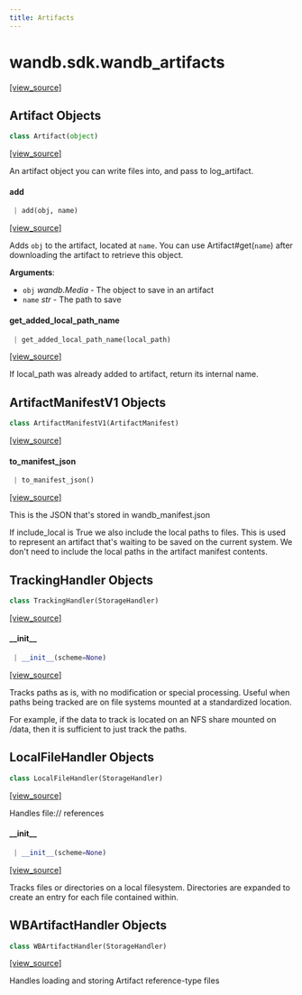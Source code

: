 ```yaml
---
title: Artifacts
---
```


<a name="wandb.sdk.wandb_artifacts"></a>
# wandb.sdk.wandb\_artifacts

[[view_source]](https://github.com/wandb/client/blob/4a4de49c33117fcbb069439edeb509d54fd41176/wandb/sdk/wandb_artifacts.py#L2)

<a name="wandb.sdk.wandb_artifacts.Artifact"></a>
## Artifact Objects

```python
class Artifact(object)
```

[[view_source]](https://github.com/wandb/client/blob/4a4de49c33117fcbb069439edeb509d54fd41176/wandb/sdk/wandb_artifacts.py#L69)

An artifact object you can write files into, and pass to log_artifact.

<a name="wandb.sdk.wandb_artifacts.Artifact.add"></a>
#### add

```python
 | add(obj, name)
```

[[view_source]](https://github.com/wandb/client/blob/4a4de49c33117fcbb069439edeb509d54fd41176/wandb/sdk/wandb_artifacts.py#L229)

Adds `obj` to the artifact, located at `name`. You can use Artifact#get(`name`) after downloading
the artifact to retrieve this object.

**Arguments**:

- `obj` _wandb.Media_ - The object to save in an artifact
- `name` _str_ - The path to save

<a name="wandb.sdk.wandb_artifacts.Artifact.get_added_local_path_name"></a>
#### get\_added\_local\_path\_name

```python
 | get_added_local_path_name(local_path)
```

[[view_source]](https://github.com/wandb/client/blob/4a4de49c33117fcbb069439edeb509d54fd41176/wandb/sdk/wandb_artifacts.py#L278)

If local_path was already added to artifact, return its internal name.

<a name="wandb.sdk.wandb_artifacts.ArtifactManifestV1"></a>
## ArtifactManifestV1 Objects

```python
class ArtifactManifestV1(ArtifactManifest)
```

[[view_source]](https://github.com/wandb/client/blob/4a4de49c33117fcbb069439edeb509d54fd41176/wandb/sdk/wandb_artifacts.py#L328)

<a name="wandb.sdk.wandb_artifacts.ArtifactManifestV1.to_manifest_json"></a>
#### to\_manifest\_json

```python
 | to_manifest_json()
```

[[view_source]](https://github.com/wandb/client/blob/4a4de49c33117fcbb069439edeb509d54fd41176/wandb/sdk/wandb_artifacts.py#L368)

This is the JSON that's stored in wandb_manifest.json

If include_local is True we also include the local paths to files. This is
used to represent an artifact that's waiting to be saved on the current
system. We don't need to include the local paths in the artifact manifest
contents.

<a name="wandb.sdk.wandb_artifacts.TrackingHandler"></a>
## TrackingHandler Objects

```python
class TrackingHandler(StorageHandler)
```

[[view_source]](https://github.com/wandb/client/blob/4a4de49c33117fcbb069439edeb509d54fd41176/wandb/sdk/wandb_artifacts.py#L636)

<a name="wandb.sdk.wandb_artifacts.TrackingHandler.__init__"></a>
#### \_\_init\_\_

```python
 | __init__(scheme=None)
```

[[view_source]](https://github.com/wandb/client/blob/4a4de49c33117fcbb069439edeb509d54fd41176/wandb/sdk/wandb_artifacts.py#L637)

Tracks paths as is, with no modification or special processing. Useful
when paths being tracked are on file systems mounted at a standardized
location.

For example, if the data to track is located on an NFS share mounted on
/data, then it is sufficient to just track the paths.

<a name="wandb.sdk.wandb_artifacts.LocalFileHandler"></a>
## LocalFileHandler Objects

```python
class LocalFileHandler(StorageHandler)
```

[[view_source]](https://github.com/wandb/client/blob/4a4de49c33117fcbb069439edeb509d54fd41176/wandb/sdk/wandb_artifacts.py#L682)

Handles file:// references

<a name="wandb.sdk.wandb_artifacts.LocalFileHandler.__init__"></a>
#### \_\_init\_\_

```python
 | __init__(scheme=None)
```

[[view_source]](https://github.com/wandb/client/blob/4a4de49c33117fcbb069439edeb509d54fd41176/wandb/sdk/wandb_artifacts.py#L686)

Tracks files or directories on a local filesystem. Directories
are expanded to create an entry for each file contained within.

<a name="wandb.sdk.wandb_artifacts.WBArtifactHandler"></a>
## WBArtifactHandler Objects

```python
class WBArtifactHandler(StorageHandler)
```

[[view_source]](https://github.com/wandb/client/blob/4a4de49c33117fcbb069439edeb509d54fd41176/wandb/sdk/wandb_artifacts.py#L1172)

Handles loading and storing Artifact reference-type files

